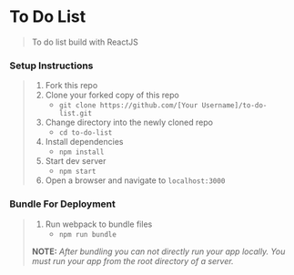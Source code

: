 # To Do List

> To do list build with ReactJS

### Setup Instructions

> 1. Fork this repo
> 1. Clone your forked copy of this repo
>    - `git clone https://github.com/[Your Username]/to-do-list.git`
> 1. Change directory into the newly cloned repo
>    - `cd to-do-list`
> 1. Install dependencies 
>    - `npm install`
> 1. Start dev server
>    - `npm start`
> 1. Open a browser and navigate to `localhost:3000`

### Bundle For Deployment

> 1. Run webpack to bundle files
>    - `npm run bundle`
> 
> **NOTE:** *After bundling you can not directly run your app locally. You must run your app from the root directory of a server.*
